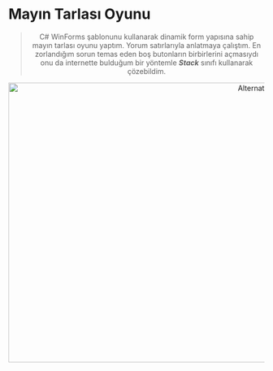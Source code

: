 # Mayın Tarlası Oyunu
<div align="center">


>  C# WinForms şablonunu kullanarak dinamik form yapısına sahip mayın tarlası oyunu yaptım. Yorum satırlarıyla anlatmaya çalıştım. En zorlandığım sorun temas eden boş butonların birbirlerini açmasıydı onu da internette bulduğum bir yöntemle **_Stack_** sınıfı kullanarak çözebildim.


<a align="center"  href="https://user-images.githubusercontent.com/77582858/215283515-69605396-9e40-4483-b01d-be4abb2f299c.mp4" title="Click for video">

<img src="https://user-images.githubusercontent.com/77582858/215286607-33d58764-3bf8-44f4-bfa7-a19205df9702.gif" alt="Alternate Text" width="980" height="550"/>

</a>



  
 
</div>
